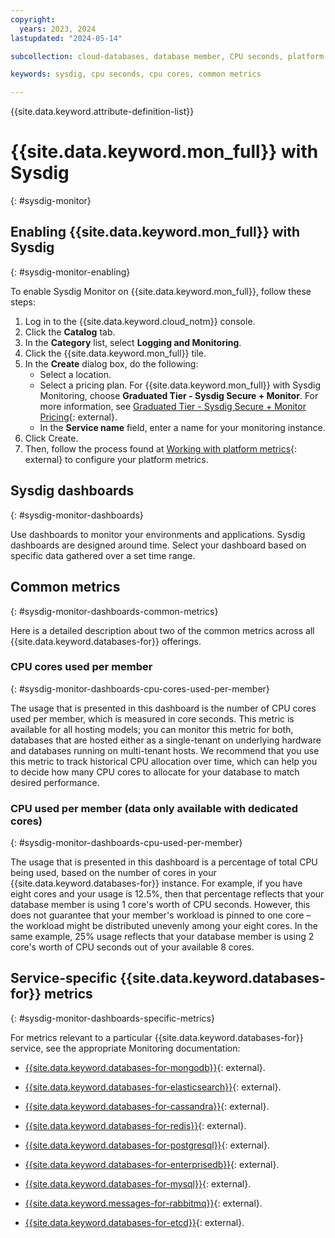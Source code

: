 ```yaml
---
copyright:
  years: 2023, 2024
lastupdated: "2024-05-14"

subcollection: cloud-databases, database member, CPU seconds, platform metrics

keywords: sysdig, cpu seconds, cpu cores, common metrics

---
```


{{site.data.keyword.attribute-definition-list}}

# {{site.data.keyword.mon_full}} with Sysdig
{: #sysdig-monitor}

## Enabling {{site.data.keyword.mon_full}} with Sysdig
{: #sysdig-monitor-enabling}

To enable Sysdig Monitor on {{site.data.keyword.mon_full}}, follow these steps:

1. Log in to the {{site.data.keyword.cloud_notm}} console.
1. Click the **Catalog** tab.
1. In the **Category** list, select **Logging and Monitoring**.
1. Click the {{site.data.keyword.mon_full}} tile.
1. In the **Create** dialog box, do the following:
   - Select a location.
   - Select a pricing plan. For {{site.data.keyword.mon_full}} with Sysdig Monitoring, choose **Graduated Tier - Sysdig Secure + Monitor**. For more information, see [Graduated Tier - Sysdig Secure + Monitor Pricing](/docs/monitoring?topic=monitoring-pricing_plans#graduated_secure){: external}.
   - In the **Service name** field, enter a name for your monitoring instance.
1. Click Create.
1. Then, follow the process found at [Working with platform metrics](/docs/monitoring?topic=monitoring-platform_metrics_working){: external} to configure your platform metrics.

## Sysdig dashboards
{: #sysdig-monitor-dashboards}

Use dashboards to monitor your environments and applications. Sysdig dashboards are designed around time. Select your dashboard based on specific data gathered over a
set time range.

## Common metrics
{: #sysdig-monitor-dashboards-common-metrics}

Here is a detailed description about two of the common metrics across all {{site.data.keyword.databases-for}} offerings.


### CPU cores used per member
{: #sysdig-monitor-dashboards-cpu-cores-used-per-member}

The usage that is presented in this dashboard is the number of CPU cores used per member, which is measured in core seconds. This metric is available for all hosting models; you can monitor this metric for both, databases that are hosted either as a single-tenant on underlying hardware and databases running on multi-tenant hosts.
We recommend that you use this metric to track historical CPU allocation over time, which can help you to decide how many CPU cores to allocate for your database to match desired performance. 

### CPU used per member (data only available with dedicated cores)
{: #sysdig-monitor-dashboards-cpu-used-per-member}

The usage that is presented in this dashboard is a percentage of total CPU being used, based on the number of cores in your {{site.data.keyword.databases-for}} instance. For example, if you have eight cores and your usage is 12.5%, then that percentage reflects that your database member is using 1 core's worth of CPU seconds. However, this does not guarantee that your member's workload is pinned to one core – the workload might be distributed unevenly among your eight cores. In the same example, 25% usage reflects that your database member is using 2 core's worth of CPU seconds out of your available 8 cores.

## Service-specific {{site.data.keyword.databases-for}} metrics
{: #sysdig-monitor-dashboards-specific-metrics}

For metrics relevant to a particular {{site.data.keyword.databases-for}} service, see the appropriate Monitoring documentation:

- [{{site.data.keyword.databases-for-mongodb}}](/docs/cloud-databases?topic=cloud-databases-monitoring#metrics-by-plan-mongodb){: external}.

- [{{site.data.keyword.databases-for-elasticsearch}}](/docs/cloud-databases?topic=cloud-databases-monitoring#metrics-by-plan-elasticsearch){: external}.

- [{{site.data.keyword.databases-for-cassandra}}](/docs/cloud-databases?topic=cloud-databases-monitoring#metrics-by-plan-datastax){: external}.

- [{{site.data.keyword.databases-for-redis}}](/docs/cloud-databases?topic=cloud-databases-monitoring#metrics-by-plan-redis){: external}.

- [{{site.data.keyword.databases-for-postgresql}}](/docs/cloud-databases?topic=cloud-databases-monitoring#metrics-by-plan-postgresql){: external}.

- [{{site.data.keyword.databases-for-enterprisedb}}](/docs/cloud-databases?topic=cloud-databases-monitoring#metrics-by-plan-enterprisedb){: external}.

- [{{site.data.keyword.databases-for-mysql}}](/docs/cloud-databases?topic=cloud-databases-monitoring#metrics-by-plan-mysql){: external}.

- [{{site.data.keyword.messages-for-rabbitmq}}](/docs/cloud-databases?topic=cloud-databases-monitoring#metrics-by-plan-rabbitmq){: external}.

- [{{site.data.keyword.databases-for-etcd}}](/docs/cloud-databases?topic=cloud-databases-monitoring#metrics-by-plan-etcd){: external}.
